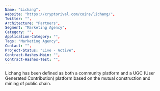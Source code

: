```yaml
--- 
Name: "Lichang", 
Website: "https://cryptorival.com/coins/lichang/", 
Twitter: "", 
Architecture: "Partners",
Segment: "Marketing Agency",
Category: "",
Application-Category: "",
Tags: "Marketing Agency",
Contact: "",
Project-Status: "Live - Active",
Contract-Hashes-Main: "",
Contract-Hashes-Test: "",
--- 
```

<!--lang:en--> 
Lichang has been defined as both a community platform and a UGC (User Generated Contribution) platform based on the mutual construction and mining of public chain.
<!--lang:es--] 
Lichang se ha definido como una plataforma comunitaria y una plataforma UGC (contribución generada por el usuario) basada en la construcción y extracción mutuas de la cadena pública.
<!--lang:de--] 
Lichang wurde sowohl als Community-Plattform als auch als UGC-Plattform (User Generated Contribution) definiert, die auf dem gegenseitigen Aufbau und Abbau öffentlicher Ketten basiert.
<!--lang:fr--] 
Lichang a été défini à la fois comme une plateforme communautaire et une plateforme UGC (User Generated Contribution) basée sur la construction mutuelle et le minage de chaîne publique.
<!--lang:pl--] 
Lichang został zdefiniowany zarówno jako platforma społecznościowa, jak i platforma UGC (ang. User Generated Contribution) oparta na wzajemnej budowie i wydobywaniu łańcucha publicznego.
<!--lang:uk--] 
Lichang визначено як платформу спільноти та платформу UGC (внески, створені користувачами), що базується на спільному створенні та майнінгу публічного ланцюга.
[!--lang:*--> 
